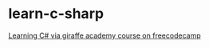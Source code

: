 # learn-c-sharp
[Learning C# via giraffe academy course on freecodecamp](https://www.youtube.com/watch?v=GhQdlIFylQ8&t=7997s "C# Tutorial")

